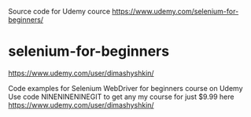 Source code for Udemy cource https://www.udemy.com/selenium-for-beginners/
# selenium-for-beginners
https://www.udemy.com/user/dimashyshkin/

Code examples for Selenium WebDriver for beginners course on Udemy
Use code NINENINENINEGIT to get any my course for just $9.99 here https://www.udemy.com/user/dimashyshkin/
